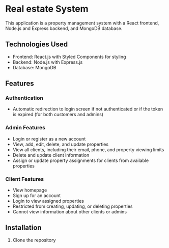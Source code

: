 # Real estate System

This application is a property management system with a React frontend, Node.js and Express backend, and MongoDB database.

## Technologies Used

- Frontend: React.js with Styled Components for styling
- Backend: Node.js with Express.js
- Database: MongoDB

## Features

### Authentication
- Automatic redirection to login screen if not authenticated or if the token is expired (for both customers and admins)

### Admin Features
- Login or register as a new account
- View, add, edit, delete, and update properties
- View all clients, including their email, phone, and property viewing limits
- Delete and update client information
- Assign or update property assignments for clients from available properties

### Client Features
- View homepage
- Sign up for an account
- Login to view assigned properties
- Restricted from creating, updating, or deleting properties
- Cannot view information about other clients or admins

## Installation

1. Clone the repository
